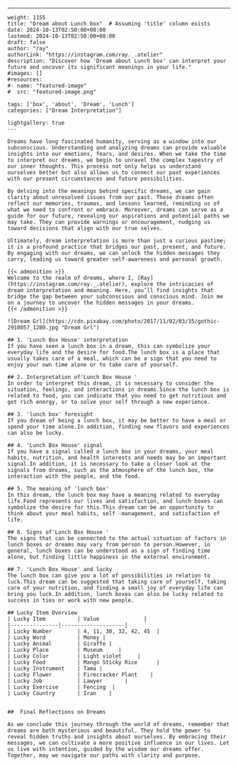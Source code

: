 ---
    weight: 1155
    title: "Dream about Lunch box"  # Assuming 'title' column exists
    date: 2024-10-13T02:50:00+08:00
    lastmod: 2024-10-13T02:50:00+08:00
    draft: false
    author: "ray"
    authorLink: "https://instagram.com/ray._.atelier"
    description: "Discover how 'Dream about Lunch box' can interpret your future and uncover its significant meanings in your life."
    #images: []
    #resources:
    #- name: "featured-image"
    #  src: "featured-image.png"
    
    tags: ['box', 'about', 'Dream', 'Lunch']
    categories: ["Dream Interpretation"]
    
    lightgallery: true
    ---
    
    Dreams have long fascinated humanity, serving as a window into our subconscious. Understanding and analyzing dreams can provide valuable insights into our emotions, fears, and desires. When we take the time to interpret our dreams, we begin to unravel the complex tapestry of our inner thoughts. This process not only helps us understand ourselves better but also allows us to connect our past experiences with our present circumstances and future possibilities.
    
    By delving into the meanings behind specific dreams, we can gain clarity about unresolved issues from our past. These dreams often reflect our memories, traumas, and lessons learned, reminding us of what we need to confront or embrace. Moreover, dreams can serve as a guide for our future, revealing our aspirations and potential paths we may take. They can provide warnings or encouragement, nudging us toward decisions that align with our true selves.
    
    Ultimately, dream interpretation is more than just a curious pastime; it is a profound practice that bridges our past, present, and future. By engaging with our dreams, we can unlock the hidden messages they carry, leading us toward greater self-awareness and personal growth.
    
    {{< admonition >}}
    Welcome to the realm of dreams, where I, [Ray](https://instagram.com/ray._.atelier), explore the intricacies of dream interpretation and meaning. Here, you’ll find insights that bridge the gap between your subconscious and conscious mind. Join me on a journey to uncover the hidden messages in your dreams.
    {{< /admonition >}}
    
    ![Dream Grl](https://cdn.pixabay.com/photo/2017/11/02/03/35/gothic-2910057_1280.jpg "Dream Grl")
    
    ## 1. 'Lunch Box House' interpretation
    If you have seen a lunch box in a dream, this can symbolize your everyday life and the desire for food.The lunch box is a place that usually takes care of a meal, which can be a sign that you need to enjoy your own time alone or to take care of yourself.
    
    ## 2. Interpretation of'Lunch Box House '
    In order to interpret this dream, it is necessary to consider the situation, feelings, and interactions in dreams.Since the lunch box is related to food, you can indicate that you need to get nutritious and get rich energy, or to solve your self through a new experience.
    
    ## 3. 'lunch box' foresight
    If you dream of being a lunch box, it may be better to have a meal or spend your time alone.In addition, finding new flavors and experiences can also be lucky.
    
    ## 4. 'Lunch Box House' signal
    If you have a signal called a lunch box in your dreams, your meal habits, nutrition, and health interests and needs may be an important signal.In addition, it is necessary to take a closer look at the signals from dreams, such as the atmosphere of the lunch box, the interaction with the people, and the food.
    
    ## 5. The meaning of 'lunch box'
    In this dream, the lunch box may have a meaning related to everyday life.Food represents our lives and satisfaction, and lunch boxes can symbolize the desire for this.This dream can be an opportunity to think about your meal habits, self -management, and satisfaction of life.
    
    ## 6. Signs of'Lunch Box House '
    The signs that can be connected to the actual situation of factors in lunch boxes or dreams may vary from person to person.However, in general, lunch boxes can be understood as a sign of finding time alone, but finding little happiness in the external environment.
    
    ## 7. 'Lunch Box House' and lucky
    The lunch box can give you a lot of possibilities in relation to luck.This dream can be suggested that taking care of yourself, taking care of your nutrition, and finding a small joy of everyday life can bring you luck.In addition, lunch boxes can also be lucky related to success in ties or work with new people.
    
    ## Lucky Item Overview
    | Lucky Item          | Value              |
    |---------------|--------------------|
    | Lucky Number        | 4, 11, 30, 32, 42, 45  |
    | Lucky Word          | Money |
    | Lucky Animal        | Giraffe |
    | Lucky Place         | Museum     |
    | Lucky Color         | Light violet     |
    | Lucky Food          | Mango Sticky Rice      |
    | Lucky Instrument    | Tama |
    | Lucky Flower        | Firecracker Plant    |
    | Lucky Job           | Lawyer       |
    | Lucky Exercise      | Fencing  |
    | Lucky Country       | Iran    |
    
    
    ##  Final Reflections on Dreams
    
    As we conclude this journey through the world of dreams, remember that dreams are both mysterious and beautiful. They hold the power to reveal hidden truths and insights about ourselves. By embracing their messages, we can cultivate a more positive influence in our lives. Let us live with intention, guided by the wisdom our dreams offer. Together, may we navigate our paths with clarity and purpose.
    